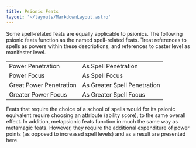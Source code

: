 ```yaml
---
title: Psionic Feats
layout: '~/layouts/MarkdownLayout.astro'
---
```

Some spell-related feats are equally applicable to psionics. The following
psionic feats function as the named spell-related feats. Treat references to
spells as powers within these descriptions, and references to caster level as
manifester level.


<table> <tr> <td> Power Penetration </td> <td> As Spell Penetration </td> </tr> <tr class="shaded"> <td> Power Focus </td> <td> As Spell Focus </td> </tr> <tr> <td> Great Power Penetration </td> <td> As Greater Spell Penetration </td> </tr> <tr class="shaded"> <td> Greater Power Focus </td> <td> As Greater Spell Focus </td> </tr> </table>



Feats that require the choice of a school of spells would for its psionic
equivalent require choosing an attribute (ability score), to the same overall
effect. In addition, metapsionic feats function in much the same way as
metamagic feats. However, they require the additional expenditure of power
points (as opposed to increased spell levels) and as a result are presented
here.

